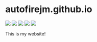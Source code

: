 # autofirejm.github.io
[![](https://img.shields.io/github/stars/Autofirejm/autofirejm.github.io?color=gold&style=flat-square)](https://github.com/Autofirejm/autofirejm.github.io/stargazers) 
[![](https://img.shields.io/github/forks/Autofirejm/autofirejm.github.io?color=silver&style=flat-square)](https://github.com/Autofirejm/autofirejm.github.io/network/members)
[![](https://img.shields.io/github/watchers/Autofirejm/autofirejm.github.io?color=purple&style=flat-square)](https://github.com/Autofirejm/autofirejm.github.io/watchers) 
[![](https://img.shields.io/github/issues/Autofirejm/autofirejm.github.io?color=red&style=flat-square)](https://github.com/Autofirejm/autofirejm.github.io/issues) 
[![](https://img.shields.io/github/issues-pr/Autofirejm/autofirejm.github.io?color=&style=flat-square)](https://github.com/Autofirejm/autofirejm.github.io/pulls)

This is my website!
